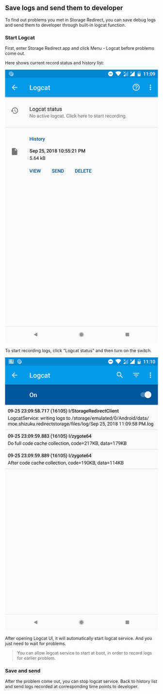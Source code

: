 ## Save logs and send them to developer

To find out problems you met in Storage Redirect, you can save debug logs and send them to developer through built-in logcat function.

### Start Logcat

First, enter Storage Redirect app and click Menu - Logcat before problems come out.

Here shows current record status and history list:

![Logcat history](./images/logcat_history.png)

To start recording logs, click "Logcat status" and then turn on the switch.

![Logcat UI](./images/logcat_ui.png)

After opening Logcat UI, it will automatically start logcat service. And you just need to wait for problems.

> You can allow logcat service to start at boot, in order to record logs for earlier problem.

### Save and send

After the problem come out, you can stop logcat service. Back to history list and send logs recorded at corresponding time points to developer.